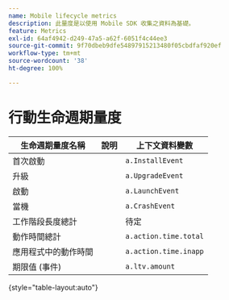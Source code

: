 ```yaml
---
name: Mobile lifecycle metrics
description: 此量度是以使用 Mobile SDK 收集之資料為基礎。
feature: Metrics
exl-id: 64af4942-d249-47a5-a62f-6051f4c44ee3
source-git-commit: 9f70dbeb9dfe54897915213480f05cbdfaf920ef
workflow-type: tm+mt
source-wordcount: '38'
ht-degree: 100%

---
```


# 行動生命週期量度

| 生命週期量度名稱 | 說明 | 上下文資料變數 |
| --- | --- | --- |
| 首次啟動 | | `a.InstallEvent` |
| 升級 | | `a.UpgradeEvent` |
| 啟動 | | `a.LaunchEvent` |
| 當機 | | `a.CrashEvent` |
| 工作階段長度總計 | | 待定 |
| 動作時間總計 | | `a.action.time.total` |
| 應用程式中的動作時間 | | `a.action.time.inapp` |
| 期限值 (事件) | | `a.ltv.amount` |

{style="table-layout:auto"}
